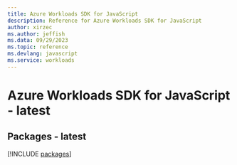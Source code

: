```yaml
---
title: Azure Workloads SDK for JavaScript
description: Reference for Azure Workloads SDK for JavaScript
author: xirzec
ms.author: jeffish
ms.data: 09/29/2023
ms.topic: reference
ms.devlang: javascript
ms.service: workloads
---
```

# Azure Workloads SDK for JavaScript - latest
## Packages - latest
[!INCLUDE [packages](workloads-index.md)]